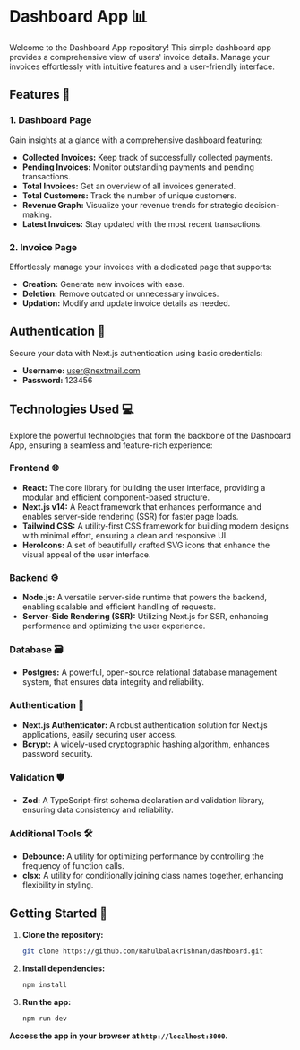# Dashboard App 📊

Welcome to the Dashboard App repository! This simple dashboard app provides a comprehensive view of users' invoice details. Manage your invoices effortlessly with intuitive features and a user-friendly interface.

## Features 🌟

### 1. Dashboard Page
Gain insights at a glance with a comprehensive dashboard featuring:
- **Collected Invoices:** Keep track of successfully collected payments.
- **Pending Invoices:** Monitor outstanding payments and pending transactions.
- **Total Invoices:** Get an overview of all invoices generated.
- **Total Customers:** Track the number of unique customers.
- **Revenue Graph:** Visualize your revenue trends for strategic decision-making.
- **Latest Invoices:** Stay updated with the most recent transactions.

### 2. Invoice Page
Effortlessly manage your invoices with a dedicated page that supports:
- **Creation:** Generate new invoices with ease.
- **Deletion:** Remove outdated or unnecessary invoices.
- **Updation:** Modify and update invoice details as needed.

## Authentication 🔐

Secure your data with Next.js authentication using basic credentials:
- **Username:** user@nextmail.com
- **Password:** 123456

  
## Technologies Used 💻
Explore the powerful technologies that form the backbone of the Dashboard App, ensuring a seamless and feature-rich experience:

### Frontend 🌐

- **React:** The core library for building the user interface, providing a modular and efficient component-based structure.
- **Next.js v14:** A React framework that enhances performance and enables server-side rendering (SSR) for faster page loads.
- **Tailwind CSS:** A utility-first CSS framework for building modern designs with minimal effort, ensuring a clean and responsive UI.
- **HeroIcons:** A set of beautifully crafted SVG icons that enhance the visual appeal of the user interface.

### Backend ⚙️

- **Node.js:** A versatile server-side runtime that powers the backend, enabling scalable and efficient handling of requests.
- **Server-Side Rendering (SSR):** Utilizing Next.js for SSR, enhancing performance and optimizing the user experience.

### Database 🗃️

- **Postgres:** A powerful, open-source relational database management system, that ensures data integrity and reliability.

### Authentication 🔐

- **Next.js Authenticator:** A robust authentication solution for Next.js applications, easily securing user access.
- **Bcrypt:** A widely-used cryptographic hashing algorithm, enhances password security.

### Validation 🛡️

- **Zod:** A TypeScript-first schema declaration and validation library, ensuring data consistency and reliability.

### Additional Tools 🛠️

- **Debounce:** A utility for optimizing performance by controlling the frequency of function calls.
- **clsx:** A utility for conditionally joining class names together, enhancing flexibility in styling.


## Getting Started 🚦

1. **Clone the repository:**
   ```bash
   git clone https://github.com/Rahulbalakrishnan/dashboard.git
   ```

2. **Install dependencies:**
   ```bash
   npm install
   ```

3. **Run the app:**
   ```bash
   npm run dev
   ```

**Access the app in your browser at `http://localhost:3000`.**


